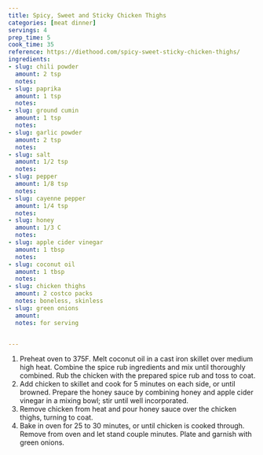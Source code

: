 ```yaml
---
title: Spicy, Sweet and Sticky Chicken Thighs
categories: [meat dinner]
servings: 4
prep_time: 5
cook_time: 35
reference: https://diethood.com/spicy-sweet-sticky-chicken-thighs/
ingredients:
- slug: chili powder
  amount: 2 tsp
  notes:
- slug: paprika
  amount: 1 tsp
  notes:
- slug: ground cumin
  amount: 1 tsp
  notes:
- slug: garlic powder
  amount: 2 tsp
  notes:
- slug: salt
  amount: 1/2 tsp
  notes:
- slug: pepper
  amount: 1/8 tsp
  notes:
- slug: cayenne pepper
  amount: 1/4 tsp
  notes:
- slug: honey
  amount: 1/3 C
  notes:
- slug: apple cider vinegar
  amount: 1 tbsp
  notes:
- slug: coconut oil
  amount: 1 tbsp
  notes:
- slug: chicken thighs
  amount: 2 costco packs
  notes: boneless, skinless
- slug: green onions
  amount:
  notes: for serving


---
```


1. Preheat oven to 375F. Melt coconut oil in a cast iron skillet over medium high heat. Combine the spice rub ingredients and mix until thoroughly combined. Rub the chicken with the prepared spice rub and toss to coat.
2. Add chicken to skillet and cook for 5 minutes on each side, or until browned. Prepare the honey sauce by combining honey and apple cider vinegar in a mixing bowl; stir until well incorporated.
3. Remove chicken from heat and pour honey sauce over the chicken thighs, turning to coat.
4. Bake in oven for 25 to 30 minutes, or until chicken is cooked through. Remove from oven and let stand couple minutes. Plate and garnish with green onions.
